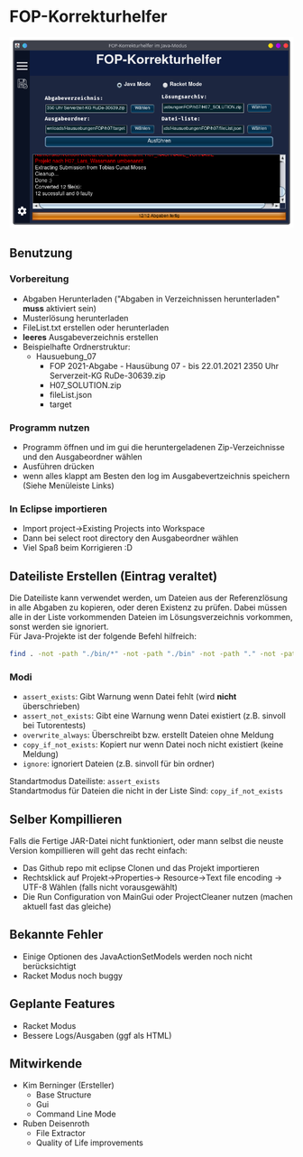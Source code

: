 # FOP-Korrekturhelfer
![FOP-Helfer](FOP-Helfer.png)
## Benutzung
### Vorbereitung
- Abgaben Herunterladen ("Abgaben in Verzeichnissen herunterladen" **muss** aktiviert sein)
- Musterlösung herunterladen
- FileList.txt erstellen oder herunterladen
- **leeres** Ausgabeverzeichnis erstellen
- Beispielhafte Ordnerstruktur:
    - Hausuebung_07
        - FOP 2021-Abgabe - Hausübung 07 - bis 22.01.2021 2350 Uhr Serverzeit-KG RuDe-30639.zip
        - H07_SOLUTION.zip
        - fileList.json
        - target
### Programm nutzen
- Programm öffnen und im gui die heruntergeladenen Zip-Verzeichnisse und den Ausgabeordner wählen
- Ausführen drücken
- wenn alles klappt am Besten den log im Ausgabevertzeichnis speichern (Siehe Menüleiste Links)

### In Eclipse importieren
- Import project->Existing Projects into Workspace
- Dann bei select root directory den Ausgabeordner wählen
-  Viel Spaß beim Korrigieren :D

## Dateiliste Erstellen (Eintrag veraltet)
Die Dateiliste kann verwendet werden, um Dateien aus der Referenzlösung in alle Abgaben zu kopieren, oder deren Existenz zu prüfen. Dabei müssen alle in der Liste vorkommenden Dateien im Lösungsverzeichnis vorkommen, sonst werden sie ignoriert.  
Für Java-Projekte ist der folgende Befehl hilfreich:

```bash
find . -not -path "./bin/*" -not -path "./bin" -not -path "." -not -path "./.project" 
```

### Modi
- `assert_exists`: Gibt Warnung wenn Datei fehlt (wird **nicht** überschrieben)  
- `assert_not_exists`: Gibt eine Warnung wenn Datei existiert (z.B. sinvoll bei Tutorentests)
- `overwrite_always`: Überschreibt bzw. erstellt Dateien ohne Meldung  
- `copy_if_not_exists`: Kopiert nur wenn Datei noch nicht existiert (keine Meldung)
- `ignore`: ignoriert Dateien (z.B. sinvoll für bin ordner) 
    
Standartmodus Dateiliste: `assert_exists`  
Standartmodus für Dateien die nicht in der Liste Sind: `copy_if_not_exists`
## Selber Kompillieren
Falls die Fertige JAR-Datei nicht funktioniert, oder mann selbst die neuste Version kompillieren will geht das recht einfach:
- Das Github repo mit eclipse Clonen und das Projekt importieren
- Rechtsklick auf Projekt->Properties-> Resource->Text file encoding -> UTF-8 Wählen (falls nicht vorausgewählt)
- Die Run Configuration von MainGui oder ProjectCleaner nutzen (machen aktuell fast das gleiche)
## Bekannte Fehler
- Einige Optionen des JavaActionSetModels werden noch nicht berücksichtigt
- Racket Modus noch buggy

## Geplante Features
- Racket Modus
- Bessere Logs/Ausgaben (ggf als HTML)

## Mitwirkende
- Kim Berninger (Ersteller)
    - Base Structure
    - Gui
    - Command Line Mode
- Ruben Deisenroth
  - File Extractor
  - Quality of Life improvements
